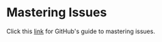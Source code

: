 # Mastering Issues
Click this [link](https://guides.github.com/features/issues/) for GitHub's guide to mastering issues.
